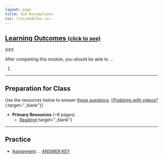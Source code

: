 ```yaml
---
layout: page
title: SLR Assumptions
css: /css/modules.css
---
```


<div class="panel-group-ILOs">
  <div class="panel panel-default">
    <div class="panel-heading">
      <h2 class="panel-title">
        <a data-toggle="collapse" href="#ILOs">Learning Outcomes <small>(click to see)</small></a>
      </h2>
    </div>
    <div id="ILOs" class="panel-collapse collapse">
      <div class="panel-body">
XXX
<p>After completing this module, you should be able to ...</p>

<ol>
  <li></li>
</ol>
      </div>
    </div>
  </div>
</div>

----

## Preparation for Class
Use the resources below to answer [these questions](prep/SLRAssumptions). [[*Problems with videos?*](../resources/FAQs/videos){:target="_blank"}]

* **Primary Resources** (~6 pages)
  * [Reading](http://derekogle.com/Book207/SLRAssumptions.html){:target="_blank"}

----

## Practice

* [Assignment](ce/SLRAssumptions_CE1) ... [ANSWER KEY](cex/KEY_SLRAssumptions_CE)
